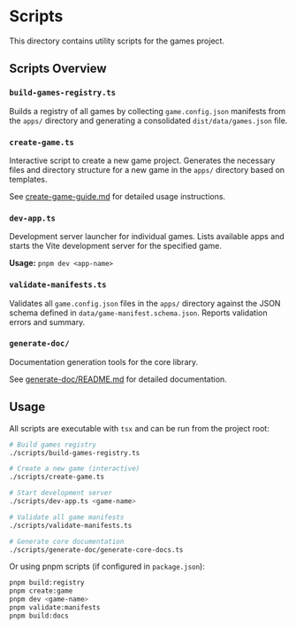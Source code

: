 # Scripts

This directory contains utility scripts for the games project.

## Scripts Overview

### `build-games-registry.ts`
Builds a registry of all games by collecting `game.config.json` manifests from the `apps/` directory and generating a consolidated `dist/data/games.json` file.

### `create-game.ts`
Interactive script to create a new game project. Generates the necessary files and directory structure for a new game in the `apps/` directory based on templates.

See [create-game-guide.md](../docs/create-game-guide.md) for detailed usage instructions.

### `dev-app.ts`
Development server launcher for individual games. Lists available apps and starts the Vite development server for the specified game.

**Usage:** `pnpm dev <app-name>`

### `validate-manifests.ts`
Validates all `game.config.json` files in the `apps/` directory against the JSON schema defined in `data/game-manifest.schema.json`. Reports validation errors and summary.

### `generate-doc/`
Documentation generation tools for the core library.

See [generate-doc/README.md](./generate-doc/README.md) for detailed documentation.

## Usage

All scripts are executable with `tsx` and can be run from the project root:

```bash
# Build games registry
./scripts/build-games-registry.ts

# Create a new game (interactive)
./scripts/create-game.ts

# Start development server
./scripts/dev-app.ts <game-name>

# Validate all game manifests
./scripts/validate-manifests.ts

# Generate core documentation
./scripts/generate-doc/generate-core-docs.ts
```

Or using pnpm scripts (if configured in `package.json`):

```bash
pnpm build:registry
pnpm create:game
pnpm dev <game-name>
pnpm validate:manifests
pnpm build:docs
```
